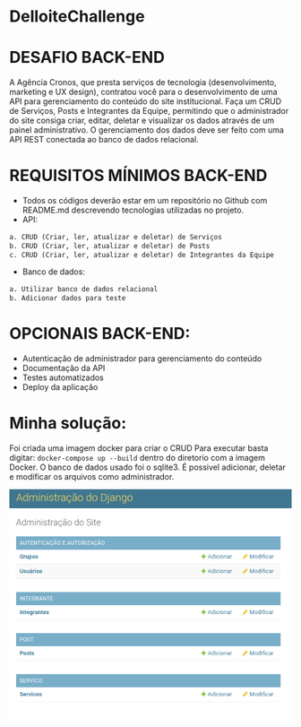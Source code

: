# DelloiteChallenge

# DESAFIO BACK-END

A Agência Cronos, que presta serviços de tecnologia (desenvolvimento, marketing e UX
design), contratou você para o desenvolvimento de uma API para gerenciamento do
conteúdo do site institucional.
Faça um CRUD de Serviços, Posts e Integrantes da Equipe, permitindo que o administrador
do site consiga criar, editar, deletar e visualizar os dados através de um painel
administrativo.
O gerenciamento dos dados deve ser feito com uma API REST conectada ao banco de
dados relacional.

# REQUISITOS MÍNIMOS BACK-END


- Todos os códigos deverão estar em um repositório no Github com README.md
descrevendo tecnologias utilizadas no projeto.
- API:
```
a. CRUD (Criar, ler, atualizar e deletar) de Serviços
b. CRUD (Criar, ler, atualizar e deletar) de Posts
c. CRUD (Criar, ler, atualizar e deletar) de Integrantes da Equipe
```
- Banco de dados:
```
a. Utilizar banco de dados relacional
b. Adicionar dados para teste
```
# OPCIONAIS BACK-END:


- Autenticação de administrador para gerenciamento do conteúdo
- Documentação da API
- Testes automatizados
- Deploy da aplicação

# Minha solução:

Foi criada uma imagem docker para criar o CRUD
Para executar basta digitar: 
`docker-compose up --build`
 dentro do diretorio com a imagem Docker.
O banco de dados usado foi o sqlite3.
É possivel adicionar, deletar e modificar os arquivos como administrador.


![alt text](https://raw.githubusercontent.com/masuta16/DelloiteChallenge/main/images/Screenshot%20from%202022-02-06%2014-39-09.png)

